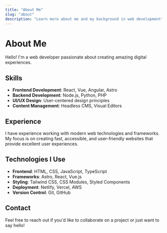 ```yaml
---
title: "About Me"
slug: "about"
description: "Learn more about me and my background in web development"
---
```


# About Me

Hello! I'm a web developer passionate about creating amazing digital experiences.

## Skills

- **Frontend Development**: React, Vue, Angular, Astro
- **Backend Development**: Node.js, Python, PHP
- **UI/UX Design**: User-centered design principles
- **Content Management**: Headless CMS, Visual Editors

## Experience

I have experience working with modern web technologies and frameworks. My focus is on creating fast, accessible, and user-friendly websites that provide excellent user experiences.

## Technologies I Use

- **Frontend**: HTML, CSS, JavaScript, TypeScript
- **Frameworks**: Astro, React, Vue.js
- **Styling**: Tailwind CSS, CSS Modules, Styled Components
- **Deployment**: Netlify, Vercel, AWS
- **Version Control**: Git, GitHub

## Contact

Feel free to reach out if you'd like to collaborate on a project or just want to say hello!
